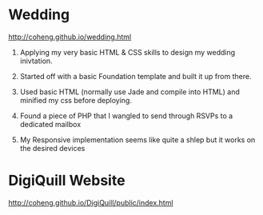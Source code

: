 # Wedding 
http://coheng.github.io/wedding.html

1. Applying my very basic HTML & CSS skills to design my wedding inivtation. 

2. Started off with a basic Foundation template and built it up from there. 
3. Used basic HTML (normally use Jade and compile into HTML) and minified my css before deploying. 

4. Found a piece of PHP that I wangled to send through RSVPs to a dedicated mailbox
5. My Responsive implementation seems like quite a shlep but it works on the desired devices



# DigiQuill Website 
http://coheng.github.io/DigiQuill/public/index.html
